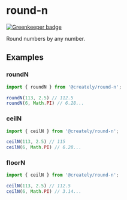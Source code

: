 # round-n

[![Greenkeeper badge](https://badges.greenkeeper.io/creately/round-n.svg)](https://greenkeeper.io/)

Round numbers by any number.

## Examples

### roundN

```ts
import { roundN } from '@creately/round-n';

roundN(113, 2.5) // 112.5
roundN(6, Math.PI) // 6.28...
```

### ceilN

```ts
import { ceilN } from '@creately/round-n';

ceilN(113, 2.5) // 115
ceilN(6, Math.PI) // 6.28...
```

### floorN

```ts
import { ceilN } from '@creately/round-n';

ceilN(113, 2.5) // 112.5
ceilN(6, Math.PI) // 3.14...
```
